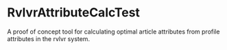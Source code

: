 # RvlvrAttributeCalcTest
A proof of concept tool for calculating optimal article attributes from profile attributes in the rvlvr system.

